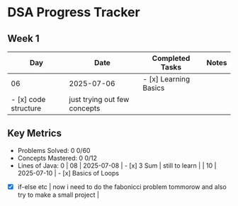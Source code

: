 # DSA Progress Tracker

## Week 1
| Day | Date       | Completed Tasks                     | Notes                 |
|-----|------------|-------------------------------------|-----------------------|
| 06 | 2025-07-06 | - [x] Learning Basics
- [x] code structure | just trying out few concepts |

## Key Metrics
- Problems Solved: 0
0/60
- Concepts Mastered: 0
0/12
- Lines of Java: 0
| 08 | 2025-07-08 | - [x] 3 Sum | still to learn |
| 10 | 2025-07-10 | - [x] Basics of Loops
- [x] if-else etc | now i need to do the fabonicci problem tommorow and also try to make a small project |
